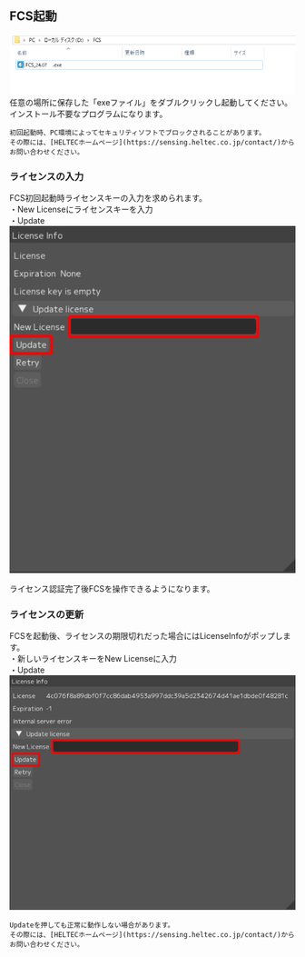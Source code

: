 

## FCS起動

![](images/003_downloaded.PNG)
任意の場所に保存した「exeファイル」をダブルクリックし起動してください。  
インストール不要なプログラムになります。


```{note}
初回起動時、PC環境によってセキュリティソフトでブロックされることがあります。  
その際には、[HELTECホームページ](https://sensing.heltec.co.jp/contact/)からお問い合わせください。
```

### ライセンスの入力

FCS初回起動時ライセンスキーの入力を求められます。  
・New Licenseにライセンスキーを入力  
・Update  
![](images/L001.png)  

ライセンス認証完了後FCSを操作できるようになります。


### ライセンスの更新

FCSを起動後、ライセンスの期限切れだった場合にはLicenseInfoがポップします。  
・新しいライセンスキーをNew Licenseに入力  
・Update
![](images/L002.png)

```{note}
Updateを押しても正常に動作しない場合があります。   
その際には、[HELTECホームページ](https://sensing.heltec.co.jp/contact/)からお問い合わせください。
```
